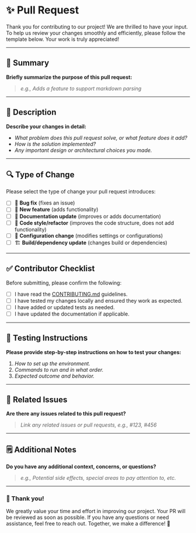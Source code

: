 # ✨ Pull Request

Thank you for contributing to our project! We are thrilled to have your input. To help us review your changes smoothly and efficiently, please follow the template below. Your work is truly appreciated!

---

## 🚀 Summary

**Briefly summarize the purpose of this pull request:**
> _e.g., Adds a feature to support markdown parsing_

---

## 📝 Description

**Describe your changes in detail:**
- _What problem does this pull request solve, or what feature does it add?_
- _How is the solution implemented?_
- _Any important design or architectural choices you made._

---

## 🔍 Type of Change

Please select the type of change your pull request introduces:
- [ ] 🐛 **Bug fix** (fixes an issue)
- [ ] 🚀 **New feature** (adds functionality)
- [ ] 📝 **Documentation update** (improves or adds documentation)
- [ ] 💄 **Code style/refactor** (improves the code structure, does not add functionality)
- [ ] 🔧 **Configuration change** (modifies settings or configurations)
- [ ] 🏗️ **Build/dependency update** (changes build or dependencies)

---

## ✅ Contributor Checklist

Before submitting, please confirm the following:
- [ ] I have read the [CONTRIBUTING.md](https://github.com/YOUR-REPO-HERE/CONTRIBUTING.md) guidelines.
- [ ] I have tested my changes locally and ensured they work as expected.
- [ ] I have added or updated tests as needed.
- [ ] I have updated the documentation if applicable.

---

## 🧪 Testing Instructions

**Please provide step-by-step instructions on how to test your changes:**
1. _How to set up the environment._
2. _Commands to run and in what order._
3. _Expected outcome and behavior._

---

## 🔗 Related Issues

**Are there any issues related to this pull request?**
> _Link any related issues or pull requests, e.g., #123, #456_

---

## 🗒️ Additional Notes

**Do you have any additional context, concerns, or questions?**
> _e.g., Potential side effects, special areas to pay attention to, etc._

---

### 🌟 Thank you!

We greatly value your time and effort in improving our project. Your PR will be reviewed as soon as possible. If you have any questions or need assistance, feel free to reach out. Together, we make a difference! 💪
